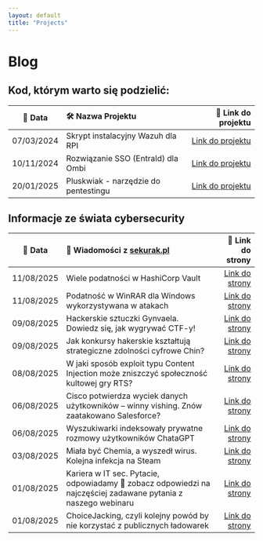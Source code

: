 ```yaml
---
layout: default
title: "Projects"
---
```

# Blog

## Kod, którym warto się podzielić:

| 📅 Data | 🛠️ Nazwa Projektu| 🔗 Link do projektu |
|:---------:|:------------------|-----------------:|
| 07/03/2024 | Skrypt instalacyjny Wazuh dla RPI | [Link do projektu](https://github.com/dadmins1984/Wazuh_for_RPI) |
| 10/11/2024 | Rozwiązanie SSO (EntraId) dla Ombi | [Link do projektu](https://github.com/dadmins1984/Ombi-Azure_SSO_Proxy) |
| 20/01/2025 | Pluskwiak - narzędzie do pentestingu | [Link do projektu](https://github.com/dadmins1984/Pluskwiak-pentesting-tool) |

## Informacje ze świata cybersecurity

| 📅 Data | 📌 Wiadomości z [sekurak.pl](https://sekurak.pl/) | 🔗 Link do strony |
|:---------:|:------------------|-------------------:|
| 11/08/2025 | Wiele podatności w HashiCorp Vault | [Link do strony](https://sekurak.pl/wiele-podatnosci-w-hashicorp-vault/) |
| 11/08/2025 | Podatność w WinRAR dla Windows wykorzystywana w atakach | [Link do strony](https://sekurak.pl/podatnosc-w-winrar-dla-windows-wykorzystywana-w-atakach/) |
| 09/08/2025 | Hackerskie sztuczki Gynvaela. Dowiedz się, jak wygrywać CTF-y! | [Link do strony](https://sekurak.pl/hackerskie-sztuczki-gynvaela-dowiedz-sie-jak-wygrywac-ctf-y/) |
| 09/08/2025 | Jak konkursy hakerskie kształtują strategiczne zdolności cyfrowe Chin? | [Link do strony](https://sekurak.pl/jak-konkursy-hakerskie-ksztaltuja-strategiczne-zdolnosci-cyfrowe-chin/) |
| 08/08/2025 | W jaki sposób exploit typu Content Injection może zniszczyć społeczność kultowej gry RTS? | [Link do strony](https://sekurak.pl/w-jaki-sposob-exploit-typu-content-injection-moze-zniszczyc-spolecznosc-kultowej-gry-rts/) |
| 06/08/2025 | Cisco potwierdza wyciek danych użytkowników – winny vishing. Znów zaatakowano Salesforce? | [Link do strony](https://sekurak.pl/cisco-potwierdza-wyciek-uzytkownikow-winny-vishing-znow-zaatakowano-salesforce/) |
| 06/08/2025 | Wyszukiwarki indeksowały prywatne rozmowy użytkowników ChataGPT | [Link do strony](https://sekurak.pl/wyszukiwarki-indeksowaly-prywatne-rozmowy-uzytkownikow-chatagpt/) |
| 03/08/2025 | Miała być Chemia, a wyszedł wirus. Kolejna infekcja na Steam | [Link do strony](https://sekurak.pl/miala-byc-chemia-a-wyszedl-wirus-kolejna-infekcja-na-steam/) |
| 01/08/2025 | Kariera w IT sec. Pytacie, odpowiadamy 🙂 zobacz odpowiedzi na najczęściej zadawane pytania z naszego webinaru | [Link do strony](https://sekurak.pl/kariera-w-it-sec-pytacie-odpowiadamy/) |
| 01/08/2025 | ChoiceJacking, czyli kolejny powód by nie korzystać z publicznych ładowarek | [Link do strony](https://sekurak.pl/choicejacking-czyli-kolejny-powod-by-nie-korzystac-z-publicznych-ladowarek/) |
